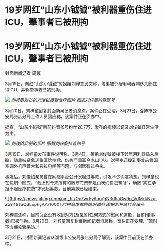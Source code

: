 # 19岁网红“山东小钺钺”被利器重伤住进ICU，肇事者已被刑拘

# 19岁网红“山东小钺钺”被利器重伤住进ICU，肇事者已被刑拘

封面新闻记者 周翼

3月19日，网红“山东小钺钺”的姐姐刘梓童发文称，弟弟被邻居用利器刺伤头部住进ICU，并称肇事者已被刑拘。

![](https://inews.gtimg.com/om_bt/OyLr61FTYJm7kGpGxxyMR5RQAwFs3Bwz8vHM4rmjgJJT0AA/1000)
_刘梓童发布的刘俊钺接受治疗图片 图据刘梓童抖音账号_

3月20日，刘梓童回复封面新闻记者消息称，案件正在受理。3月21日，淄博市公安局张店分局工作人员回应称，该案件正在侦办中。

据查，“山东小钺钺”目前抖音账号粉丝28.7万，发布的视频以记录刘俊钺日常生活为主。

![](https://inews.gtimg.com/om_bt/ONAipUHRkOr3bpI8DGZiol8sNDdKDbb2YzKQ5Z3j6wQuUAA/1000)
_刘俊钺此前的照片 图据刘梓童抖音账号_

3月19日，刘梓童发布事件说明称，3月4日，弟弟刘俊钺被楼下邻居用利器插入后脑，随后被紧急送往医院抢救，伤势严重至今未出ICU。说明中还提到事发前曾因空调外机声音大和被拉电闸等问题，与邻居有过争执。

事发后，刘俊钺亲属曾在网络平台公开发起过筹款，引发不少网友猜想。刘梓童也在说明中回应，“截止到今天所有的医疗花费都是由我们自己垫付”，确因“实在承担不起医疗花费”才发起筹款。目前筹款已经结束。

![](https://inews.gtimg.com/om_bt/OuKwrhyAuo7gN3dhaOw9p_VdMkkNzu-
Zz34S6aQdLcphgAA/1000) _刘梓童发布的情况说明 图据刘梓童抖音账号_

刘梓童还称，目前为止没有收到对方(及亲属)任何方式的慰问和道歉，目前(肇事者)已被刑拘。3月20日，刘梓童回复封面新闻记者消息称，案件正在受理，“暂时不方便接受采访。”

3月21日，封面新闻记者从淄博市公安局张店分局了解到，该案件目前正在侦办中。

